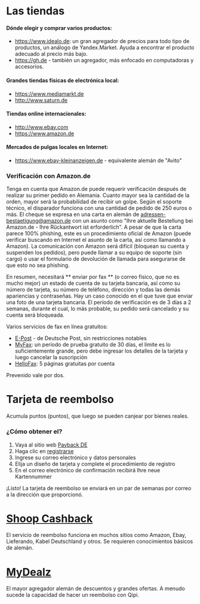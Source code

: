 # Las tiendas

#### Dónde elegir y comprar varios productos:

- https://www.idealo.de: un gran agregador de precios para todo tipo de productos, un análogo de Yandex.Market. Ayuda a encontrar el producto adecuado al precio más bajo.
- https://gh.de - también un agregador, más enfocado en computadoras y accesorios.

#### Grandes tiendas físicas de electrónica local:

- https://www.mediamarkt.de
- http://www.saturn.de

#### Tiendas online internacionales:

- http://www.ebay.com
- https://www.amazon.de

#### Mercados de pulgas locales en Internet:

- https://www.ebay-kleinanzeigen.de - equivalente alemán de "Avito"

### Verificación con Amazon.de

Tenga en cuenta que Amazon.de puede requerir verificación después de realizar su primer pedido en Alemania. Cuanto mayor sea la cantidad de la orden, mayor será la probabilidad de recibir un golpe. Según el soporte técnico, el disparador funciona con una cantidad de pedido de 250 euros o más. El cheque se expresa en una carta en alemán de adressen-bestaetigung@amazon.de con un asunto como "Ihre aktuelle Bestellung bei Amazon.de - Ihre Rückantwort ist erforderlich". A pesar de que la carta parece 100% phishing, este es un procedimiento oficial de Amazon (puede verificar buscando en Internet el asunto de la carta, así como llamando a Amazon). La comunicación con Amazon será difícil (bloquean su cuenta y suspenden los pedidos), pero puede llamar a su equipo de soporte (sin cargo) o usar el formulario de devolución de llamada para asegurarse de que esto no sea phishing.

En resumen, necesitará ** enviar por fax ** (o correo físico, que no es mucho mejor) un estado de cuenta de su tarjeta bancaria, así como su número de tarjeta, su número de teléfono, dirección y todas las demás apariencias y contraseñas. Hay un caso conocido en el que tuve que enviar una foto de una tarjeta bancaria. El período de verificación es de 3 días a 2 semanas, durante el cual, lo más probable, su pedido será cancelado y su cuenta será bloqueada.

Varios servicios de fax en línea gratuitos:

- [E-Post](https://portal.epost.de/) - de Deutsche Post, sin restricciones notables
- [MyFax](https://www.myfax.com/): un período de prueba gratuito de 30 días, el límite es lo suficientemente grande, pero debe ingresar los detalles de la tarjeta y luego cancelar la suscripción
- [HelloFax](https://www.hellofax.com/): 5 páginas gratuitas por cuenta

Prevenido vale por dos.

# Tarjeta de reembolso

Acumula puntos (puntos), que luego se pueden canjear por bienes reales.

### ¿Cómo obtener el?

1. Vaya al sitio web [Payback DE](https://www.payback.de/)
2. Haga clic en [registrarse](https://www.payback.de/pb/neuanmelden2/id/12978/)
3. Ingrese su correo electrónico y datos personales
4. Elija un diseño de tarjeta y complete el procedimiento de registro
5. En el correo electrónico de confirmación recibirá Ihre neue Kartennummer

¡Listo! La tarjeta de reembolso se enviará en un par de semanas por correo a la dirección que proporcionó.

# [Shoop Cashback](https://www.shoop.de/)

El servicio de reembolso funciona en muchos sitios como Amazon, Ebay, Lieferando, Kabel Deutschland y otros.
Se requieren conocimientos básicos de alemán.

# [MyDealz](https://www.mydealz.de/)

El mayor agregador alemán de descuentos y grandes ofertas. A menudo sucede
la capacidad de hacer un reembolso con Qipi.
